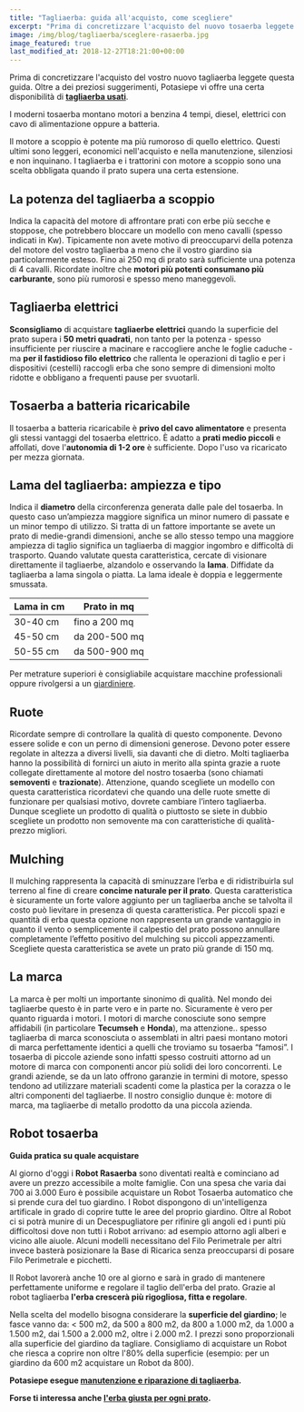 ```yaml
---
title: "Tagliaerba: guida all'acquisto, come scegliere"
excerpt: "Prima di concretizzare l'acquisto del nuovo tosaerba leggete questa guida: diametro della lama, potenza del motore, tagliaerba elettrico e batteria, robot.."
image: /img/blog/tagliaerba/sceglere-rasaerba.jpg
image_featured: true
last_modified_at: 2018-12-27T18:21:00+00:00
---
```

Prima di concretizzare l'acquisto del vostro nuovo tagliaerba leggete questa guida. Oltre a dei preziosi suggerimenti, Potasiepe vi offre una certa disponibilità di **[tagliaerba usati](/vendita-online-prodotti-per-giardinaggio/tosaerba-usato-udine "tagliaerba: vendita usato")**.

I moderni tosaerba montano motori a benzina 4 tempi, diesel, elettrici con cavo di alimentazione oppure a batteria.

Il motore a scoppio è potente ma più rumoroso di quello elettrico. Questi ultimi sono leggeri, economici nell'acquisto e nella manutenzione, silenziosi e non inquinano. I tagliaerba e i trattorini con motore a scoppio sono una scelta obbligata quando il prato supera una certa estensione.

## La potenza del tagliaerba a scoppio
Indica la capacità del motore di affrontare prati con erbe più secche e stoppose, che potrebbero bloccare un modello con meno cavalli (spesso indicati in Kw). Tipicamente non avete motivo di preoccuparvi della potenza del motore del vostro tagliaerba a meno che il vostro giardino sia particolarmente esteso. Fino ai 250 mq di prato sarà sufficiente una potenza di 4 cavalli. Ricordate inoltre che **motori più potenti consumano più carburante**, sono più rumorosi e spesso meno maneggevoli.

## Tagliaerba elettrici

 **Sconsigliamo** di acquistare **tagliaerbe elettrici** quando la superficie del prato supera i **50 metri quadrati**, non tanto per la potenza - spesso insufficiente per riuscire a macinare e raccogliere anche le foglie caduche - ma **per il fastidioso filo elettrico** che rallenta le operazioni di taglio e per i dispositivi (cestelli) raccogli erba che sono sempre di dimensioni molto ridotte e obbligano a frequenti pause per svuotarli.

## Tosaerba a batteria ricaricabile

Il tosaerba a batteria ricaricabile è **privo del cavo alimentatore** e presenta gli stessi vantaggi del tosaerba elettrico. È adatto a **prati medio piccoli** e affollati, dove l'**autonomia di 1-2 ore** è sufficiente. Dopo l'uso va ricaricato per mezza giornata.


## Lama del tagliaerba: ampiezza e tipo

Indica il **diametro** della circonferenza generata dalle pale del tosaerba. In questo caso un’ampiezza maggiore significa un minor numero di passate e un minor tempo di utilizzo. Si tratta di un fattore importante se avete un prato di medie-grandi dimensioni, anche se allo stesso tempo una maggiore ampiezza di taglio significa un tagliaerba di maggior ingombro e difficoltà di trasporto. Quando valutate questa caratteristica, cercate di visionare direttamente il tagliaerbe, alzandolo e osservando la **lama**. Diffidate da tagliaerba a lama singola o piatta. La lama ideale è doppia e leggermente smussata.

Lama in cm | Prato in mq
---- | ----
30-40 cm  | fino a 200 mq
45-50 cm  | da 200-500 mq
50-55 cm  | da 500-900 mq

Per metrature superiori è consigliabile acquistare macchine professionali oppure rivolgersi a un [giardiniere](/servizi-di-giardinaggio/giardiniere-a-domicilio/ "Rivolgiti a Giardiniere Potasiepe per tagliare l'erba e sfalci di grandi superfici").   

## Ruote
Ricordate sempre di controllare la qualità di questo componente. Devono essere solide e con un perno di dimensioni generose. Devono poter essere regolate in altezza a diversi livelli, sia davanti che di dietro. Molti tagliaerba hanno la possibilità di fornirci un aiuto in merito alla spinta grazie a ruote collegate direttamente al motore del nostro tosaerba (sono chiamati **semoventi** e **trazionate**). Attenzione, quando scegliete un modello con questa caratteristica ricordatevi che quando una delle ruote smette di funzionare per qualsiasi motivo, dovrete cambiare l’intero tagliaerba. Dunque scegliete un prodotto di qualità o piuttosto se siete in dubbio scegliete un prodotto non semovente ma con caratteristiche di qualità-prezzo migliori.

## Mulching
Il mulching rappresenta la capacità di sminuzzare l’erba e di ridistribuirla sul terreno al fine di creare **concime naturale per il prato**. Questa caratteristica è sicuramente un forte valore aggiunto per un tagliaerba anche se talvolta il costo può lievitare in presenza di questa caratteristica. Per piccoli spazi e quantità di erba questa opzione non rappresenta un grande vantaggio in quanto il vento o semplicemente il calpestio del prato possono annullare completamente l’effetto positivo del mulching su piccoli appezzamenti. Scegliete questa caratteristica se avete un prato più grande di 150 mq.

## La marca
La marca è per molti un importante sinonimo di qualità. Nel mondo dei tagliaerbe questo è in parte vero e in parte no. Sicuramente è vero per quanto riguarda i motori. I motori di marche conosciute sono sempre affidabili (in particolare **Tecumseh** e **Honda**), ma attenzione.. spesso tagliaerba di marca sconosciuta o assemblati in altri paesi montano motori di marca perfettamente identici a quelli che troviamo su tosaerba “famosi”. I tosaerba di piccole aziende sono infatti spesso costruiti attorno ad un motore di marca con componenti ancor più solidi dei loro concorrenti. Le grandi aziende, se da un lato offrono garanzie in termini di motore, spesso tendono ad utilizzare materiali scadenti come la plastica per la corazza o le altri componenti del tagliaerbe. Il nostro consiglio dunque è: motore di marca, ma tagliaerbe di metallo prodotto da una piccola azienda.

##  Robot tosaerba

**Guida pratica su quale acquistare**

Al giorno d'oggi i **Robot Rasaerba** sono diventati realtà e cominciano ad avere un prezzo accessibile a molte famiglie. Con una spesa che varia dai 700 ai 3.000 Euro è possibile acquistare un Robot Tosaerba automatico che si prende cura del tuo giardino. I Robot dispongono di un'intelligenza artificale in grado di coprire tutte le aree del proprio giardino. Oltre al Robot ci si potrà munire di un Decespugliatore per rifinire gli angoli ed i punti più difficoltosi dove non tutti i Robot arrivano: ad esempio attorno agli alberi e vicino alle aiuole. Alcuni modelli necessitano del Filo Perimetrale per altri invece basterà posizionare la Base di Ricarica senza preoccuparsi di posare Filo Perimetrale e picchetti.

Il Robot lavorerà anche 10 ore al giorno e sarà in grado di mantenere perfettamente uniforme e regolare il taglio dell'erba del prato. Grazie al robot tagliaerba **l'erba crescerà più rigogliosa, fitta e regolare**.

Nella scelta del modello bisogna considerare la **superficie del giardino**; le fasce vanno da: < 500 m2, da 500 a 800 m2, da 800 a 1.000 m2, da 1.000 a 1.500 m2, dai 1.500 a 2.000 m2, oltre i 2.000 m2. I prezzi sono proporzionali alla superficie del giardino da tagliare. Consigliamo di acquistare un Robot che riesca a coprire non oltre l'80% della superficie (esempio: per un giardino da 600 m2 acquistare un Robot da 800).

**Potasiepe esegue [manutenzione e riparazione di tagliaerba](/servizi-di-giardinaggio/riparazione-tosaerba-udine "servizio di manutenzione e riparazione tosaerba").**

**Forse ti interessa anche [l'erba giusta per ogni prato](/consigli-di-giardinaggio/i-migliori-semi-per-il-prato "I principali tipi di prato").**
